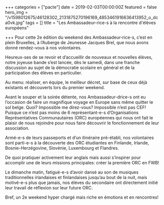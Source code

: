 +++
categories = ["pacte"]
date = 2019-02-03T00:00:00Z
featured = false
hero_img = "/v1598012675/46128302_2131875270196169_4853461916636413952_o_dca0vk.jpg"
tags = []
title = "Les Ambassadeur-rice-s à la rencontre d'élèves européens"

+++
Pour cette 2e édition du weekend des Ambassadeur-rice-s, c’est en plein Bruxelles, à l’Auberge de Jeunesse Jacques Brel, que nous avons donné rendez-vous à nos volontaires.

Heureux-ses de se revoir et d’accueillir de nouveaux et nouvelles élèves, notre joyeuse bande s’est lancée, dès le samedi, dans une franche discussion au sujet de la démocratie scolaire en général et de la participation des élèves en particulier.

Au menu: réaliser, en équipe, le meilleur décret, sur base de ceux déjà existants et découverts lors du premier weekend.

Avant le souper et la soirée détente, nos Ambassadeur-drice-s ont eu l’occasion de faire un magnifique voyage en Europe sans même quitter le sol belge. Quoi? Impossible me direz-vous? Impossible n’est pas CEF! Puisque ce n’est pas moins de 6 représentant-e-s d’Organisations Représentatives Communautaires (ORC) européennes qui nous ont fait le plaisir de nous rejoindre pour nous faire découvrir le fonctionnement de leur association.

Armé-e-s de leurs passeports et d’un itinéraire pré-établi, nos volontaires sont parti-e-s à la découverte des ORC étudiantes en Finlande, Irlande, Bosnie-Herzégovine, Slovénie, Luxembourg et Flandres.

De quoi pratiquer activement leur anglais mais aussi s’inspirer pour accomplir une de leurs missions principales: créer la première ORC en FWB!

Le dimanche matin, fatigué-e-s d’avoir dansé au son de musiques traditionnelles irlandaises et finlandaises jusqu’au bout de la nuit, mais motivé-e-s plus que jamais, nos élèves du secondaire ont directement initié leur travail de réflexion sur leur future ORC.

Bref, un 2e weekend hyper chargé mais riche en émotions et en rencontres!